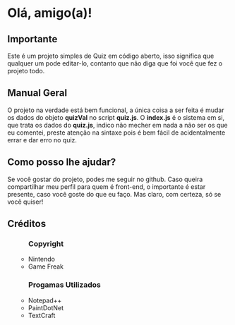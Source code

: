 <h1>Olá, amigo(a)!</h1>
<h2>Importante</h2>
<p>Este é um projeto simples de Quiz em código aberto, isso significa que qualquer
um pode editar-lo, contanto que não diga que foi você que fez o projeto todo.</p>
<h2>Manual Geral</h2>
<p>O projeto na verdade está bem funcional, a única coisa a ser feita é mudar os dados
do objeto <strong>quizVal</strong> no script <strong>quiz.js</strong>. O <strong>index.js</strong> é o sistema em si, que trata os dados do <strong>quiz.js</strong>,
indico não mecher em nada a não ser os que eu comentei, preste atenção na sintaxe pois é bem fácil de acidentalmente errar e dar erro no quiz.</p>
<h2>Como posso lhe ajudar?</h2>
<p>Se você gostar do projeto, podes me seguir no github. Caso queira compartilhar meu perfil para quem é front-end, o importante é estar presente, caso você goste do que eu faço. Mas claro, com certeza, só se você quiser!</p>
<h2>Créditos</h2>
<ul>
	<ul><h3>Copyright</h3>
		<li>Nintendo</li>
		<li>Game Freak</li>
	</ul>
	<ul><h3>Progamas Utilizados</h3>
		<li>Notepad++</li>
		<li>PaintDotNet</li>
		<li>TextCraft</li>
	</ul>
</ul>